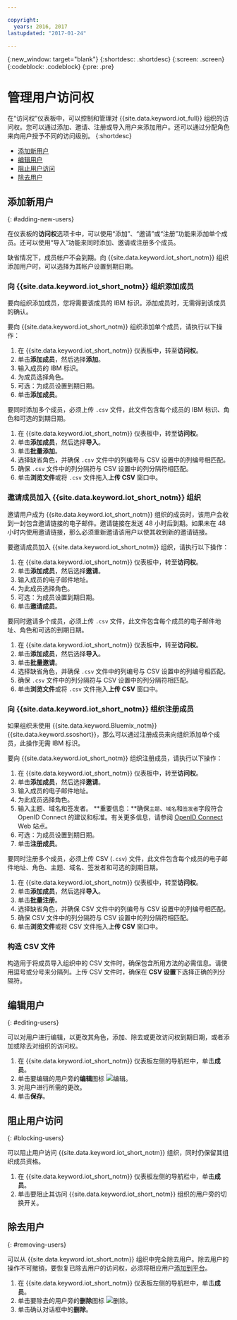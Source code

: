 ```yaml
---

copyright:
  years: 2016, 2017
lastupdated: "2017-01-24"

---
```


{:new_window: target="blank"}
{:shortdesc: .shortdesc}
{:screen: .screen}
{:codeblock: .codeblock}
{:pre: .pre}

# 管理用户访问权

在“访问权”仪表板中，可以控制和管理对 {{site.data.keyword.iot_full}} 组织的访问权。您可以通过添加、邀请、注册或导入用户来添加用户。还可以通过分配角色来向用户授予不同的访问级别。
{:shortdesc}

- [添加新用户](#adding-new-users)
- [编辑用户](#editing-users)
- [阻止用户访问](#blocking-users)
- [除去用户](#removing-users)

## 添加新用户
{: #adding-new-users}

在仪表板的**访问权**选项卡中，可以使用“添加”、“邀请”或“注册”功能来添加单个成员。还可以使用“导入”功能来同时添加、邀请或注册多个成员。

缺省情况下，成员帐户不会到期。向 {{site.data.keyword.iot_short_notm}} 组织添加用户时，可以选择为其帐户设置到期日期。

### 向 {{site.data.keyword.iot_short_notm}} 组织添加成员

要向组织添加成员，您将需要该成员的 IBM 标识。添加成员时，无需得到该成员的确认。

要向 {{site.data.keyword.iot_short_notm}} 组织添加单个成员，请执行以下操作：
1. 在 {{site.data.keyword.iot_short_notm}} 仪表板中，转至**访问权**。
2. 单击**添加成员**，然后选择**添加**。
3. 输入成员的 IBM 标识。
4. 为成员选择角色。
5. 可选：为成员设置到期日期。
6. 单击**添加成员**。

要同时添加多个成员，必须上传 `.csv` 文件，此文件包含每个成员的 IBM 标识、角色和可选的到期日期。
1. 在 {{site.data.keyword.iot_short_notm}} 仪表板中，转至**访问权**。
2. 单击**添加成员**，然后选择**导入**。
3. 单击**批量添加**。
4. 选择缺省角色，并确保 `.csv` 文件中的列编号与 CSV 设置中的列编号相匹配。
5. 确保 `.csv` 文件中的列分隔符与 CSV 设置中的列分隔符相匹配。
6. 单击**浏览文件**或将 `.csv` 文件拖入**上传 CSV** 窗口中。

### 邀请成员加入 {{site.data.keyword.iot_short_notm}} 组织

邀请用户成为 {{site.data.keyword.iot_short_notm}} 组织的成员时，该用户会收到一封包含邀请链接的电子邮件。邀请链接在发送 48 小时后到期。如果未在 48 小时内使用邀请链接，那么必须重新邀请该用户以使其收到新的邀请链接。

要邀请成员加入 {{site.data.keyword.iot_short_notm}} 组织，请执行以下操作：
1. 在 {{site.data.keyword.iot_short_notm}} 仪表板中，转至**访问权**。
2. 单击**添加成员**，然后选择**邀请**。
3. 输入成员的电子邮件地址。
4. 为此成员选择角色。
5. 可选：为成员设置到期日期。
6. 单击**邀请成员**。

要同时邀请多个成员，必须上传 `.csv` 文件，此文件包含每个成员的电子邮件地址、角色和可选的到期日期。
1. 在 {{site.data.keyword.iot_short_notm}} 仪表板中，转至**访问权**。
2. 单击**添加成员**，然后选择**导入**。
3. 单击**批量邀请**。
4. 选择缺省角色，并确保 `.csv` 文件中的列编号与 CSV 设置中的列编号相匹配。
5. 确保 `.csv` 文件中的列分隔符与 CSV 设置中的列分隔符相匹配。
6. 单击**浏览文件**或将 `.csv` 文件拖入**上传 CSV** 窗口中。

### 向 {{site.data.keyword.iot_short_notm}} 组织注册成员

如果组织未使用 {{site.data.keyword.Bluemix_notm}} {{site.data.keyword.ssoshort}}，那么可以通过注册成员来向组织添加单个成员，此操作无需 IBM 标识。

要向 {{site.data.keyword.iot_short_notm}} 组织注册成员，请执行以下操作：
1. 在 {{site.data.keyword.iot_short_notm}} 仪表板中，转至**访问权**。
2. 单击**添加成员**，然后选择**邀请**。
3. 输入成员的电子邮件地址。
4. 为此成员选择角色。
5. 输入主题、域名和签发者。
   **重要信息：**确保`主题`、`域名`和`签发者`字段符合 OpenID Connect 的建议和标准。有关更多信息，请参阅 [OpenID Connect](http://openid.net/connect/) Web 站点。
6. 可选：为成员设置到期日期。
7. 单击**注册成员**。

要同时注册多个成员，必须上传 CSV (`.csv`) 文件，此文件包含每个成员的电子邮件地址、角色、主题、域名、签发者和可选的到期日期。
1. 在 {{site.data.keyword.iot_short_notm}} 仪表板中，转至**访问权**。
2. 单击**添加成员**，然后选择**导入**。
3. 单击**批量注册**。
4. 选择缺省角色，并确保 CSV 文件中的列编号与 CSV 设置中的列编号相匹配。
5. 确保 CSV 文件中的列分隔符与 CSV 设置中的列分隔符相匹配。
6. 单击**浏览文件**或将 CSV 文件拖入**上传 CSV** 窗口中。

### 构造 CSV 文件

构造用于将成员导入组织中的 CSV 文件时，确保包含所用方法的必需信息。请使用逗号或分号来分隔列。上传 CSV 文件时，确保在 **CSV 设置**下选择正确的列分隔符。

## 编辑用户
{: #editing-users}

可以对用户进行编辑，以更改其角色，添加、除去或更改访问权到期日期，或者添加或除去对组织的访问权。

1. 在 {{site.data.keyword.iot_short_notm}} 仪表板左侧的导航栏中，单击**成员**。
2. 单击要编辑的用户旁的**编辑**图标 ![编辑](/docs/images/edit_32.svg)。
3. 对用户进行所需的更改。
4. 单击**保存**。

## 阻止用户访问
{: #blocking-users}

可以阻止用户访问 {{site.data.keyword.iot_short_notm}} 组织，同时仍保留其组织成员资格。

1. 在 {{site.data.keyword.iot_short_notm}} 仪表板左侧的导航栏中，单击**成员**。
2. 单击要阻止其访问 {{site.data.keyword.iot_short_notm}} 组织的用户旁的切换开关。


## 除去用户
{: #removing-users}

可以从 {{site.data.keyword.iot_short_notm}} 组织中完全除去用户。除去用户的操作不可撤销，要恢复已除去用户的访问权，必须将相应用户[添加到平台](#adding-new-users)。

1. 在 {{site.data.keyword.iot_short_notm}} 仪表板左侧的导航栏中，单击**成员**。
2. 单击要除去的用户旁的**删除**图标 ![删除](/docs/images/trash_32.svg)。
3. 单击确认对话框中的**删除**。
